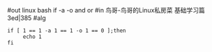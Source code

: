 #out
linux bash if -a -o and or
#in
鸟哥-鸟哥的Linux私房菜 基础学习篇 3ed|385
#alg
```
if [ 1 == 1 -a 1 == 1 -o 1 == 0 ];then
     echo 1
fi
```
